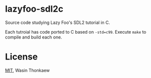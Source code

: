 # lazyfoo-sdl2c
Source code studying Lazy Foo's SDL2 tutorial in C.

Each tutroial has code ported to C based on `-std=c99`. Execute `make` to compile and build each one.

# License
[MIT](https://github.com/haxpor/lazyfoo-sdl2c/blob/master/LICENSE), Wasin Thonkaew
